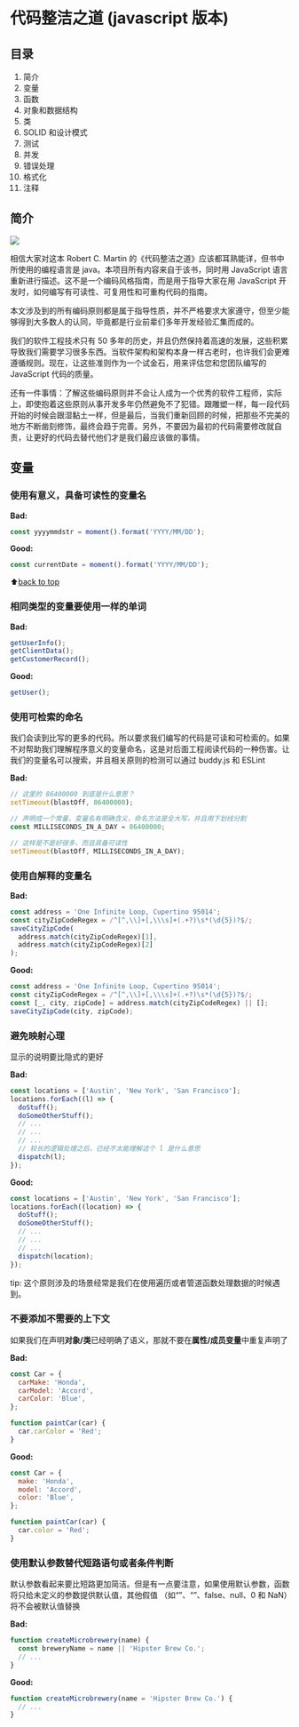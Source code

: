 # 代码整洁之道 (javascript 版本)

## 目录

1. 简介
2. 变量
3. 函数
4. 对象和数据结构
5. 类
6. SOLID 和设计模式
7. 测试
8. 并发
9. 错误处理
10. 格式化
11. 注释

## 简介

![](./assets/clean-code.jpg)

相信大家对这本 Robert C. Martin 的《代码整洁之道》应该都耳熟能详，但书中所使用的编程语言是 java。本项目所有内容来自于该书，同时用 JavaScript 语言重新进行描述。这不是一个编码风格指南，而是用于指导大家在用 JavaScript 开发时，如何编写有可读性、可复用性和可重构代码的指南。

本文涉及到的所有编码原则都是属于指导性质，并不严格要求大家遵守，但至少能够得到大多数人的认同，毕竟都是行业前辈们多年开发经验汇集而成的。

我们的软件工程技术只有 50 多年的历史，并且仍然保持着高速的发展，这些积累导致我们需要学习很多东西。当软件架构和架构本身一样古老时，也许我们会更难遵循规则。现在，让这些准则作为一个试金石，用来评估您和您团队编写的 JavaScript 代码的质量。

还有一件事情：了解这些编码原则并不会让人成为一个优秀的软件工程师，实际上，即使抱着这些原则从事开发多年仍然避免不了犯错。跟雕塑一样，每一段代码开始的时候会跟湿黏土一样，但是最后，当我们重新回顾的时候，把那些不完美的地方不断凿刻修饰，最终会趋于完善。另外，不要因为最初的代码需要修改就自责，让更好的代码去替代他们才是我们最应该做的事情。

## 变量

### 使用有意义，具备可读性的变量名

**Bad:**

```js
const yyyymmdstr = moment().format('YYYY/MM/DD');
```

**Good:**

```js
const currentDate = moment().format('YYYY/MM/DD');
```

⬆[back to top](#table-of-contents)

### 相同类型的变量要使用一样的单词

**Bad:**

```js
getUserInfo();
getClientData();
getCustomerRecord();
```

**Good:**

```js
getUser();
```

### 使用可检索的命名

我们会读到比写的更多的代码。所以要求我们编写的代码是可读和可检索的。如果不对帮助我们理解程序意义的变量命名，这是对后面工程阅读代码的一种伤害。让我们的变量名可以搜索，并且相关原则的检测可以通过 buddy.js 和 ESLint

**Bad:**

```js
// 这里的 86400000 到底是什么意思？
setTimeout(blastOff, 86400000);
```

```js
// 声明成一个常量，变量名有明确含义，命名方法是全大写，并且用下划线分割
const MILLISECONDS_IN_A_DAY = 86400000;

// 这样是不是好很多，而且具备可读性
setTimeout(blastOff, MILLISECONDS_IN_A_DAY);
```

### 使用自解释的变量名

**Bad:**

```js
const address = 'One Infinite Loop, Cupertino 95014';
const cityZipCodeRegex = /^[^,\\]+[,\\\s]+(.+?)\s*(\d{5})?$/;
saveCityZipCode(
  address.match(cityZipCodeRegex)[1],
  address.match(cityZipCodeRegex)[2]
);
```

**Good:**

```js
const address = 'One Infinite Loop, Cupertino 95014';
const cityZipCodeRegex = /^[^,\\]+[,\\\s]+(.+?)\s*(\d{5})?$/;
const [_, city, zipCode] = address.match(cityZipCodeRegex) || [];
saveCityZipCode(city, zipCode);
```

### 避免映射心理

显示的说明要比隐式的更好

**Bad:**

```js
const locations = ['Austin', 'New York', 'San Francisco'];
locations.forEach((l) => {
  doStuff();
  doSomeOtherStuff();
  // ...
  // ...
  // ...
  // 较长的逻辑处理之后，已经不太能理解这个 l 是什么意思
  dispatch(l);
});
```

**Good:**

```js
const locations = ['Austin', 'New York', 'San Francisco'];
locations.forEach((location) => {
  doStuff();
  doSomeOtherStuff();
  // ...
  // ...
  // ...
  dispatch(location);
});
```

tip: 这个原则涉及的场景经常是我们在使用遍历或者管道函数处理数据的时候遇到。

### 不要添加不需要的上下文

如果我们在声明**对象/类**已经明确了语义，那就不要在**属性/成员变量**中重复声明了

**Bad:**

```js
const Car = {
  carMake: 'Honda',
  carModel: 'Accord',
  carColor: 'Blue',
};

function paintCar(car) {
  car.carColor = 'Red';
}
```

**Good:**

```js
const Car = {
  make: 'Honda',
  model: 'Accord',
  color: 'Blue',
};

function paintCar(car) {
  car.color = 'Red';
}
```

### 使用默认参数替代短路语句或者条件判断

默认参数看起来要比短路更加简洁。但是有一点要注意，如果使用默认参数，函数将只给未定义的参数提供默认值，其他假值 （如“”、“”、false、null、0 和 NaN）将不会被默认值替换

**Bad:**

```js
function createMicrobrewery(name) {
  const breweryName = name || 'Hipster Brew Co.';
  // ...
}
```

**Good:**

```js
function createMicrobrewery(name = 'Hipster Brew Co.') {
  // ...
}
```

